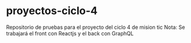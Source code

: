 # proyectos-ciclo-4
Repositorio de pruebas para el proyecto del ciclo 4 de mision tic 
Nota: Se trabajará el front con Reactjs y el back con GraphQL
